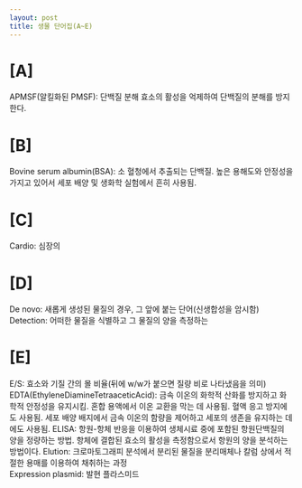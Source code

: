 ```yaml
---
layout: post
title: 생물 단어집(A~E)
---
```

# [A]  
APMSF(알킬화된 PMSF): 단백질 분해 효소의 활성을 억제하여 단백질의 분해를 방지한다.  
  
# [B]  
Bovine serum albumin(BSA): 소 혈청에서 추출되는 단백질. 높은 용해도와 안정성을 가지고 있어서 세포 배양 및 생화학 실험에서 흔히 사용됨.  
  
# [C]  
Cardio: 심장의   
  
# [D]  
De novo: 새롭게 생성된 물질의 경우, 그 앞에 붙는 단어(신생합성을 암시함)  
Detection: 어떠한 물질을 식별하고 그 물질의 양을 측정하는 
  
# [E]  
E/S: 효소와 기질 간의 몰 비율(뒤에 w/w가 붙으면 질량 비로 나타냈음을 의미)  
EDTA(EthyleneDiamineTetraaceticAcid): 금속 이온의 화학적 산화를 방지하고 화학적 안정성을 유지시킴. 혼합 용액에서 이온 교환을 막는 데 사용됨. 혈액 응고 방지에도 사용됨. 세포 배양 배지에서 금속 이온의 함량을 제어하고 세포의 생존을 유지하는 데에도 사용됨. 
ELISA: 항원-항체 반응을 이용하여 생체시료 중에 포함된 항원단백질의 양을 정량하는 방법. 항체에 결합된 효소의 활성을 측정함으로서 항원의 양을 분석하는 방법이다.
Elution: 크로마토그래피 분석에서 분리된 물질을 분리매체나 칼럼 상에서 적절한 용매를 이용하여 채취하는 과정  
Expression plasmid: 발현 플라스미드  
  
